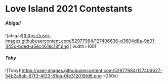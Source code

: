 # Love Island 2021 Contestants

##### Abigail

![abigail](https://user-images.githubusercontent.com/52977984/127406636-d3604d8a-9b01-445c-bded-a5ec461ec18f.png | width=100)



##### Toby

![Toby](https://user-images.githubusercontent.com/52977984/127406627-54b2a8ab-67f3-4f23-81da-0fe312019fd6.png =250x)


